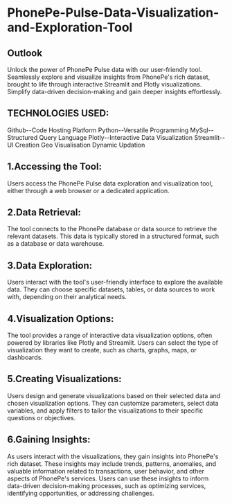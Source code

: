# PhonePe-Pulse-Data-Visualization-and-Exploration-Tool
## Outlook
Unlock the power of PhonePe Pulse data with our user-friendly tool. Seamlessly explore and visualize insights from PhonePe's rich dataset, brought to life through interactive Streamlit and Plotly visualizations. Simplify data-driven decision-making and gain deeper insights effortlessly.
## TECHNOLOGIES USED:
Github--Code Hosting Platform
Python--Versatile Programming
MySql--Structured Query Language
Plotly--Interactive Data Visualization
Streamlit--UI Creation
Geo Visualisation
Dynamic Updation

## 1.Accessing the Tool:
Users access the PhonePe Pulse data exploration and visualization tool, either through a web browser or a dedicated application.
## 2.Data Retrieval:
The tool connects to the PhonePe database or data source to retrieve the relevant datasets. This data is typically stored in a structured format, such as a database or data warehouse.
## 3.Data Exploration:
Users interact with the tool's user-friendly interface to explore the available data. They can choose specific datasets, tables, or data sources to work with, depending on their analytical needs.
## 4.Visualization Options:
The tool provides a range of interactive data visualization options, often powered by libraries like Plotly and Streamlit. Users can select the type of visualization they want to create, such as charts, graphs, maps, or dashboards.
## 5.Creating Visualizations:
Users design and generate visualizations based on their selected data and chosen visualization options. They can customize parameters, select data variables, and apply filters to tailor the visualizations to their specific questions or objectives.
## 6.Gaining Insights:
As users interact with the visualizations, they gain insights into PhonePe's rich dataset. These insights may include trends, patterns, anomalies, and valuable information related to transactions, user behavior, and other aspects of PhonePe's services. Users can use these insights to inform data-driven decision-making processes, such as optimizing services, identifying opportunities, or addressing challenges.
